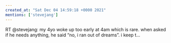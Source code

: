 ```yaml
---
created_at: "Sat Dec 04 14:59:18 +0000 2021"
mentions: ['stevejang']
---
```


RT @stevejang: my 4yo woke up too early at 4am which is rare. when asked if he needs anything, he said “no, i ran out of dreams”.  i keep t…